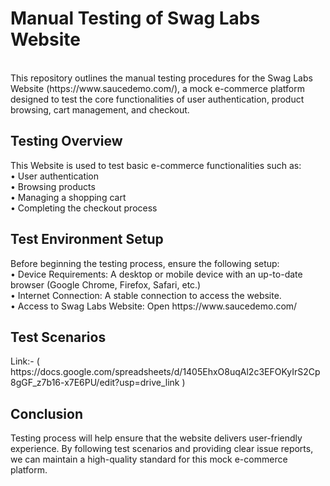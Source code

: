 <h1><b>Manual Testing of Swag Labs Website</b></h1> <br>
This repository outlines the manual testing procedures for the Swag Labs Website (https://www.saucedemo.com/), a mock e-commerce platform designed to test the core functionalities of user authentication, product browsing, cart management, and checkout.<br>
<h2><b>Testing Overview</b></h2>
This Website is used to test basic e-commerce functionalities such as:<br>
•	User authentication<br>
•	Browsing products<br>
•	Managing a shopping cart<br>
•	Completing the checkout process<br>
<h2><b>Test Environment Setup</b></h2>
Before beginning the testing process, ensure the following setup:<br>
•	Device Requirements: A desktop or mobile device with an up-to-date browser (Google Chrome, Firefox, Safari, etc.)<br>
•	Internet Connection: A stable connection to access the website.<br>
•	Access to Swag Labs Website: Open https://www.saucedemo.com/<br>
<h2><b>Test Scenarios</b></h2>
Link:- ( https://docs.google.com/spreadsheets/d/1405EhxO8uqAl2c3EFOKyIrS2Cp8gGF_z7b16-x7E6PU/edit?usp=drive_link )<br>
<h2><b>Conclusion</b></h2>
Testing process will help ensure that the website delivers user-friendly experience. By following test scenarios and providing clear issue reports, we can maintain a high-quality standard for this mock e-commerce platform.<br>






